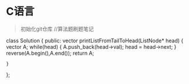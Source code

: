 # C语言
> 初始化git仓库
//算法题刷题笔记

class Solution {
public:
    vector<int> printListFromTailToHead(ListNode* head) {
        vector<int> A;
        while(head) {
            A.push_back(head->val);
            head = head->next;
        }
        reverse(A.begin(),A.end());
        return A;

    }
};
